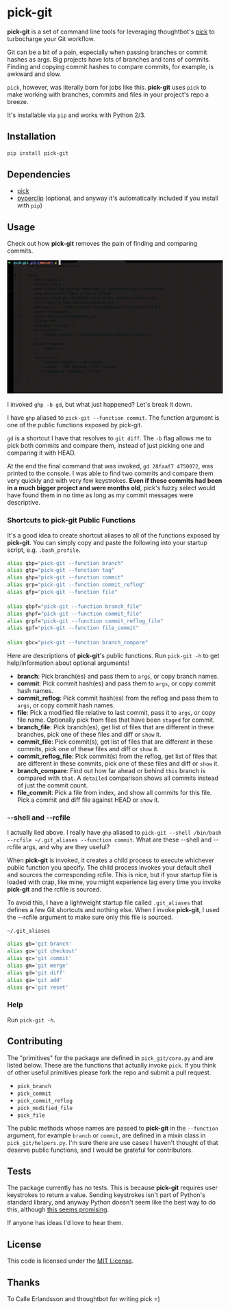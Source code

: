# pick-git

__pick-git__ is a set of command line tools for leveraging thoughtbot's [pick](https://github.com/calleerlandsson/pick) to turbocharge your Git workflow.

Git can be a bit of a pain, especially when passing branches or commit hashes as args. Big projects have lots of branches and tons of commits. Finding and copying commit hashes to compare commits, for example, is awkward and slow.

`pick`, however, was literally born for jobs like this. __pick-git__ uses `pick` to make working with branches, commits and files in your project's repo a breeze.

It's installable via `pip` and works with Python 2/3.


## Installation
~~~sh
pip install pick-git
~~~


## Dependencies
- [pick](https://github.com/calleerlandsson/pick)
- [pyperclip](https://github.com/asweigart/pyperclip) (optional, and anyway it's automatically included if you install with `pip`)


## Usage
Check out how __pick-git__ removes the pain of finding and comparing commits.

![pick-git -b commit git diff](https://raw.githubusercontent.com/kylebebak/pick-git/master/examples/ghp.gif)


I invoked `ghp -b gd`, but what just happened? Let's break it down.

I have `ghp` aliased to `pick-git --function commit`. The function argument is one of the public functions exposed by pick-git.

`gd` is a shortcut I have that resolves to `git diff`. The `-b` flag allows me to pick both commits and compare them, instead of just picking one and comparing it with HEAD.

At the end the final command that was invoked, `gd 28faaf7 4750072`, was printed to the console. I was able to find two commits and compare them very quickly and with very few keystrokes. __Even if these commits had been in a much bigger project and were months old__, pick's fuzzy select would have found them in no time as long as my commit messages were descriptive.

### Shortcuts to pick-git Public Functions
It's a good idea to create shortcut aliases to all of the functions exposed by __pick-git__. You can simply copy and paste the following into your startup script, e.g. `.bash_profile`.

~~~sh
alias gbp="pick-git --function branch"
alias gtp="pick-git --function tag"
alias ghp="pick-git --function commit"
alias grp="pick-git --function commit_reflog"
alias gfp="pick-git --function file"

alias gbpf="pick-git --function branch_file"
alias ghpf="pick-git --function commit_file"
alias grpf="pick-git --function commit_reflog_file"
alias gpf="pick-git --function file_commit"

alias gbc="pick-git --function branch_compare"
~~~

Here are descriptions of __pick-git__'s public functions. Run `pick-git -h` to get help/information about optional arguments!

- __branch__: Pick branch(es) and pass them to `args`, or copy branch names.
- __commit__: Pick commit hash(es) and pass them to `args`, or copy commit hash names.
- __commit_reflog__: Pick commit hash(es) from the reflog and pass them to `args`, or copy commit hash names.
- __file__: Pick a modified file relative to last commit, pass it to `args`, or copy file name. Optionally pick from files that have been `staged` for commit.
- __branch_file__: Pick branch(es), get list of files that are different in these branches, pick one of these files and diff or `show` it.
- __commit_file__: Pick commit(s), get list of files that are different in these commits, pick one of these files and diff or `show` it.
- __commit_reflog_file__: Pick commit(s) from the reflog, get list of files that are different in these commits, pick one of these files and diff or `show` it.
- __branch_compare__: Find out how far ahead or behind `this` branch is compared with `that`. A `detailed` comparison shows all commits instead of just the commit count.
- __file_commit__: Pick a file from index, and show all commits for this file. Pick a commit and diff file against HEAD or `show` it.

### --shell and --rcfile
I actually lied above. I really have `ghp` aliased to `pick-git --shell /bin/bash --rcfile ~/.git_aliases --function commit`. What are these --shell and --rcfile args, and why are they useful?

When __pick-git__ is invoked, it creates a child process to execute whichever public function you specify. The child process invokes your default shell and sources the corresponding rcfile. This is nice, but if your startup file is loaded with crap, like mine, you might experience lag every time you invoke __pick-git__ and the rcfile is sourced.

To avoid this, I have a lightweight startup file called `.git_aliases` that defines a few Git shortcuts and nothing else. When I invoke __pick-git__, I used the --rcfile argument to make sure only this file is sourced.

`~/.git_aliases`
~~~sh
alias gb='git branch'
alias go='git checkout'
alias gc='git commit'
alias gm='git merge'
alias gd='git diff'
alias ga='git add'
alias gr='git reset'
~~~

### Help
Run `pick-git -h`.


## Contributing
The "primitives" for the package are defined in `pick_git/core.py` and are listed below. These are the functions that actually invoke `pick`. If you think of other useful primitives please fork the repo and submit a pull request.

- `pick_branch`
- `pick_commit`
- `pick_commit_reflog`
- `pick_modified_file`
- `pick_file`

The public methods whose names are passed to __pick-git__ in the `--function` argument, for example `branch` or `commit`, are defined in a mixin class in `pick_git/helpers.py`. I'm sure there are use cases I haven't thought of that deserve public functions, and I would be grateful for contributors.


## Tests
The package currently has no tests. This is because __pick-git__ requires user keystrokes to return a value. Sending keystrokes isn't part of Python's standard library, and anyway Python doesn't seem like the best way to do this, although [this seems promising](http://stackoverflow.com/questions/12755968/sending-arrow-keys-to-popen).

If anyone has ideas I'd love to hear them.


## License
This code is licensed under the [MIT License](https://opensource.org/licenses/MIT).


## Thanks
To Calle Erlandsson and thoughtbot for writing pick =)
